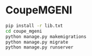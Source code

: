 # CoupeMGENI



```bash
pip install -r lib.txt
cd coupe_mgeni
python manage.py makemigrations
python manage.py migrate
python manage.py runserver
```
